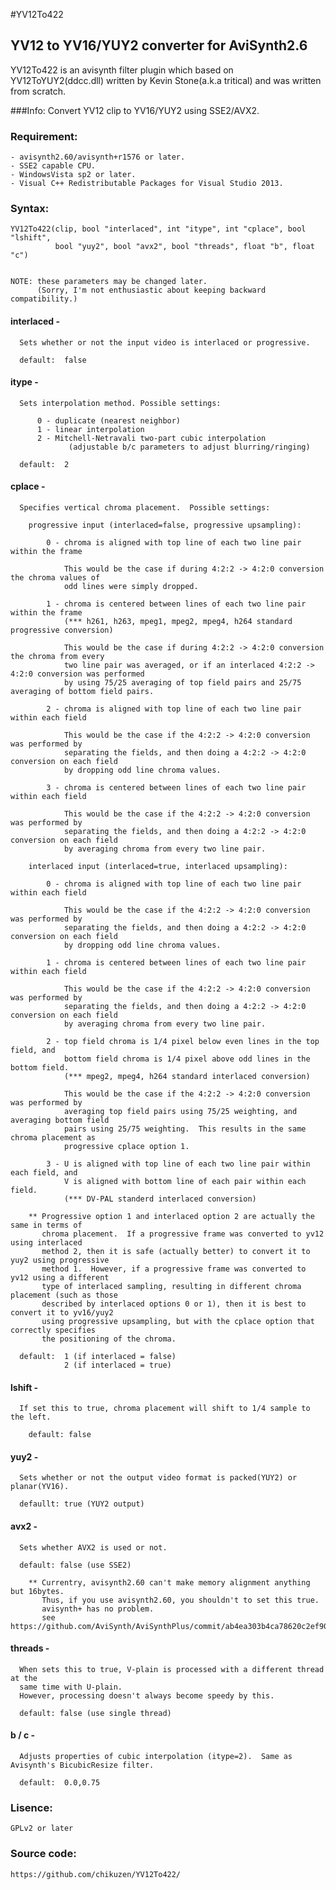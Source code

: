 #YV12To422
## YV12 to YV16/YUY2 converter for AviSynth2.6

YV12To422 is an avisynth filter plugin which based on YV12ToYUY2(ddcc.dll)
written by Kevin Stone(a.k.a tritical) and was written from scratch.

###Info:
    Convert YV12 clip to YV16/YUY2 using SSE2/AVX2.

### Requirement:
    - avisynth2.60/avisynth+r1576 or later.
    - SSE2 capable CPU.
    - WindowsVista sp2 or later.
    - Visual C++ Redistributable Packages for Visual Studio 2013.

### Syntax:

    YV12To422(clip, bool "interlaced", int "itype", int "cplace", bool "lshift",
              bool "yuy2", bool "avx2", bool "threads", float "b", float "c")


    NOTE: these parameters may be changed later.
          (Sorry, I'm not enthusiastic about keeping backward compatibility.)


####    interlaced -

      Sets whether or not the input video is interlaced or progressive.

      default:  false


####    itype -

      Sets interpolation method. Possible settings:

          0 - duplicate (nearest neighbor)
          1 - linear interpolation
          2 - Mitchell-Netravali two-part cubic interpolation
                 (adjustable b/c parameters to adjust blurring/ringing)

      default:  2


####    cplace -

      Specifies vertical chroma placement.  Possible settings:

        progressive input (interlaced=false, progressive upsampling):

            0 - chroma is aligned with top line of each two line pair within the frame

                This would be the case if during 4:2:2 -> 4:2:0 conversion the chroma values of
                odd lines were simply dropped.

            1 - chroma is centered between lines of each two line pair within the frame
                (*** h261, h263, mpeg1, mpeg2, mpeg4, h264 standard progressive conversion)

                This would be the case if during 4:2:2 -> 4:2:0 conversion the chroma from every
                two line pair was averaged, or if an interlaced 4:2:2 -> 4:2:0 conversion was performed
                by using 75/25 averaging of top field pairs and 25/75 averaging of bottom field pairs.

            2 - chroma is aligned with top line of each two line pair within each field

                This would be the case if the 4:2:2 -> 4:2:0 conversion was performed by
                separating the fields, and then doing a 4:2:2 -> 4:2:0 conversion on each field
                by dropping odd line chroma values.

            3 - chroma is centered between lines of each two line pair within each field

                This would be the case if the 4:2:2 -> 4:2:0 conversion was performed by
                separating the fields, and then doing a 4:2:2 -> 4:2:0 conversion on each field
                by averaging chroma from every two line pair.

        interlaced input (interlaced=true, interlaced upsampling):

            0 - chroma is aligned with top line of each two line pair within each field

                This would be the case if the 4:2:2 -> 4:2:0 conversion was performed by
                separating the fields, and then doing a 4:2:2 -> 4:2:0 conversion on each field
                by dropping odd line chroma values.

            1 - chroma is centered between lines of each two line pair within each field

                This would be the case if the 4:2:2 -> 4:2:0 conversion was performed by
                separating the fields, and then doing a 4:2:2 -> 4:2:0 conversion on each field
                by averaging chroma from every two line pair.

            2 - top field chroma is 1/4 pixel below even lines in the top field, and
                bottom field chroma is 1/4 pixel above odd lines in the bottom field.
                (*** mpeg2, mpeg4, h264 standard interlaced conversion)

                This would be the case if the 4:2:2 -> 4:2:0 conversion was performed by
                averaging top field pairs using 75/25 weighting, and averaging bottom field
                pairs using 25/75 weighting.  This results in the same chroma placement as
                progressive cplace option 1.

            3 - U is aligned with top line of each two line pair within each field, and
                V is aligned with bottom line of each pair within each field.
                (*** DV-PAL standerd interlaced conversion)

        ** Progressive option 1 and interlaced option 2 are actually the same in terms of
           chroma placement.  If a progressive frame was converted to yv12 using interlaced
           method 2, then it is safe (actually better) to convert it to yuy2 using progressive
           method 1.  However, if a progressive frame was converted to yv12 using a different
           type of interlaced sampling, resulting in different chroma placement (such as those
           described by interlaced options 0 or 1), then it is best to convert it to yv16/yuy2
           using progressive upsampling, but with the cplace option that correctly specifies
           the positioning of the chroma.

      default:  1 (if interlaced = false)
                2 (if interlaced = true)


####    lshift -

      If set this to true, chroma placement will shift to 1/4 sample to the left.

        default: false


####    yuy2 -

      Sets whether or not the output video format is packed(YUY2) or planar(YV16).

      defaullt: true (YUY2 output)


####    avx2 -

      Sets whether AVX2 is used or not.

      default: false (use SSE2)

        ** Currentry, avisynth2.60 can't make memory alignment anything but 16bytes.
           Thus, if you use avisynth2.60, you shouldn't to set this true.
           avisynth+ has no problem.
           see https://github.com/AviSynth/AviSynthPlus/commit/ab4ea303b4ca78620c2ef90fdaad184bc18b7708


####    threads -

      When sets this to true, V-plain is processed with a different thread at the
      same time with U-plain.
      However, processing doesn't always become speedy by this.

      default: false (use single thread)


####    b / c -

      Adjusts properties of cubic interpolation (itype=2).  Same as Avisynth's BicubicResize filter.

      default:  0.0,0.75


### Lisence:

    GPLv2 or later

### Source code:

    https://github.com/chikuzen/YV12To422/

